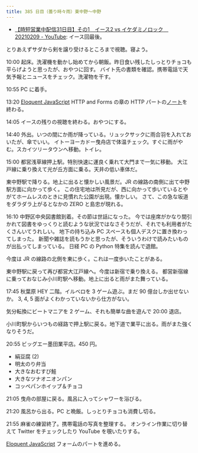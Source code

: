 ```yaml
---
title: 385 日目（曇り時々雨）東中野～中野
---
```


* [【時短営業中配信31日目】その1　イース2 vs イケダミノロック　20210209 - YouTube](https://www.youtube.com/watch?v=H79Fh_wj6Vk):
  イース回最後。

とりあえずサダから剣を譲り受けるところまで視聴。寝よう。

10:00 起床。洗濯機を動かし始めてから朝飯。昨日食い残したしっとりチョコも平らげようと思ったが、おやつに回す。
バイト先の書類を確認。携帯電話で天気予報とニュースをチェック。洗濯物を干す。

10:55 PC に着手。

13:20 [Eloquent JavaScript][Haverbeke18] HTTP and Forms の章の HTTP パートの[ノート][note]を終わる。

14:05 イースの残りの視聴を終わる。おやつにする。

14:40 外出。いつの間にか雨が降っている。リュックサックに雨合羽を入れておいたが、傘でいい。
イトーヨーカドー曳舟店で体温チェック。すぐに雨がやむ。スカイツリータウンへ移動。トイレ。

15:00 都営浅草線押上駅。特別快速に運良く乗れて大門まで一気に移動。
大江戸線に乗り換えて光が丘方面に乗る。天井の低い車体だ。

東中野駅で降りる。地上に出ると懐かしい風景だ。JR の線路の南側に出て中野駅方面に向かって歩く。
この住宅地は所見だが、西に向かって歩いているとやがてホームレスのときに見慣れた公園が出現。懐かしい。
さて、この急な坂道をダラダラ上がるとなかの ZERO と島忠が現れる。

16:10 中野区中央図書館到着。その節は世話になった。
今では座席がかなり間引かれて図書をゆっくりと読むような状況ではなさそうだが、それでも利用者がたくさんいてうれしい。
地下の持ち込み PC スペースも個人デスクに置き換わってしまった。
新聞や雑誌を読もうかと思ったが、そういうわけで読みたいものが出払ってしまっている。
日経 PC の Python 特集を読んで退館。

今度は JR の線路の北側を東に歩く。これは一度歩いたことがある。

東中野駅に戻って再び都営大江戸線へ。今度は新宿で乗り換える。
都営新宿線に乗っておなじみ小川町駅へ移動。地上に出ると雨がまた舞っている。

17:45 秋葉原 HEY 二階。イルベロを 3 ゲーム遊ぶ。まだ 90 億台しか出せないか。
3, 4, 5 面がよくわかっていないから仕方がない。

気分転換にビートマニアを 2 ゲーム、それも簡単な曲を遊んで 20:00 退店。

小川町駅からいつもの経路で押上駅に戻る。地下道で業平に出る。雨がまた強くなりそうだ。

20:55 ビッグエー墨田業平店。450 円。

* 絹豆腐 (2)
* 明太のり弁当
* 大きなおむすび鮭
* 大きなツナオニオンパン
* コッペパンホイップ＆チョコ

21:05 曳舟の部屋に戻る。風呂に入ってシャワーを浴びる。

21:20 風呂から出る。PC と晩飯。しっとりチョコも消費し切る。

21:55 麻雀の練習終了。携帯電話の写真を整理する。
オンライン作業に切り替えて Twitter をチェックしたり YouTube を覗いたりする。

[Eloquent JavaScript][Haverbeke18] フォームのパートを進める。

[Haverbeke18]: https://eloquentjavascript.net/
[note]: https://showa-yojyo.github.io/notebook/
